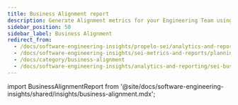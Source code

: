 ```yaml
---
title: Business Alignment report
description: Generate Alignment metrics for your Engineering Team using the Business Alignment profile.
sidebar_position: 50
sidebar_label: Business Alignment
redirect_from:
  - /docs/software-engineering-insights/propelo-sei/analytics-and-reporting/sei-business-alignment
  - /docs/software-engineering-insights/sei-metrics-and-reports/planning/alignment/sei-business-alignment-reports
  - /docs/category/business-alignment
  - /docs/software-engineering-insights/analytics-and-reporting/sei-business-alignment
---
```


import BusinessAlignmentReport from '@site/docs/software-engineering-insights/shared/insights/business-alignment.mdx';

<BusinessAlignmentReport />